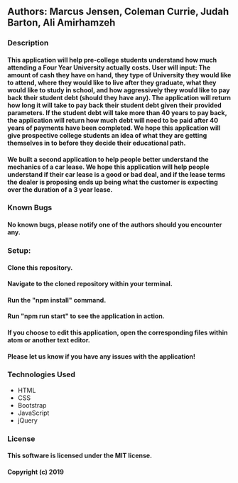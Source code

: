 ## Authors: Marcus Jensen, Coleman Currie, Judah Barton, Ali Amirhamzeh

### Description
#### This application will help pre-college students understand how much attending a Four Year University actually costs. User will input: The amount of cash they have on hand, they type of University they would like to attend, where they would like to live after they graduate, what they would like to study in school, and how aggressively they would like to pay back their student debt (should they have any). The application will return how long it will take to pay back their student debt given their provided parameters. If the student debt will take more than 40 years to pay back, the application will return how much debt will need to be paid after 40 years of payments have been completed. We hope this application will give prospective college students an idea of what they are getting themselves in to before they decide their educational path.

#### We built a second application to help people better understand the mechanics of a car lease. We hope this application will help people understand if their car lease is a good or bad deal, and if the lease terms the dealer is proposing ends up being what the customer is expecting over the duration of a 3 year lease. 


### Known Bugs

#### No known bugs, please notify one of the authors should you encounter any.

### Setup:
#### Clone this repository.
#### Navigate to the cloned repository within your terminal.
#### Run the "npm install" command.
#### Run "npm run start" to see the application in action.
#### If you choose to edit this application, open the corresponding files within atom or another text editor.


#### Please let us know if you have any issues with the application!

### Technologies Used
* HTML
* CSS
* Bootstrap
* JavaScript
* jQuery


### License
#### This software is licensed under the MIT license.

#### Copyright (c) 2019
